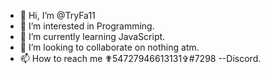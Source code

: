 - 👋 Hi, I’m @TryFa11
- 👀 I’m interested in Programming.
- 🌱 I’m currently learning JavaScript.
- 💞️ I’m looking to collaborate on nothing atm.
- 📫 How to reach me ✟54727946613131✞#7298 --Discord.

<!---
TryFa11/TryFa11 is a ✨ special ✨ repository because its `README.md` (this file) appears on your GitHub profile.
You can click the Preview link to take a look at your changes.
--->
